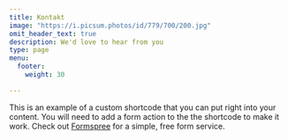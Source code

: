 ```yaml
---
title: Kontakt
image: "https://i.picsum.photos/id/779/700/200.jpg"
omit_header_text: true
description: We'd love to hear from you
type: page
menu:
  footer:
    weight: 30

---
```


This is an example of a custom shortcode that you can put right into your content. You will need to add a form action to the the shortcode to make it work. Check out [Formspree](https://formspree.io/) for a simple, free form service. 

